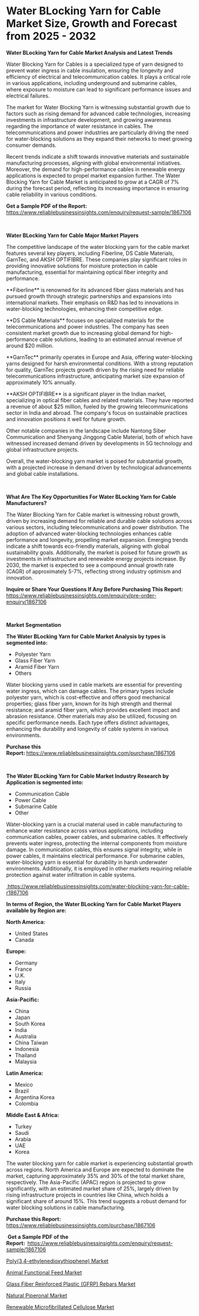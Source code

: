 <p><h1>Water BLocking Yarn for Cable Market Size, Growth and Forecast from 2025 - 2032</h1></p><p><strong>Water BLocking Yarn for Cable Market Analysis and Latest Trends</strong></p>
<p><p>Water Blocking Yarn for Cables is a specialized type of yarn designed to prevent water ingress in cable insulation, ensuring the longevity and efficiency of electrical and telecommunication cables. It plays a critical role in various applications, including underground and submarine cables, where exposure to moisture can lead to significant performance issues and electrical failures.</p><p>The market for Water Blocking Yarn is witnessing substantial growth due to factors such as rising demand for advanced cable technologies, increasing investments in infrastructure development, and growing awareness regarding the importance of water resistance in cables. The telecommunications and power industries are particularly driving the need for water-blocking solutions as they expand their networks to meet growing consumer demands.</p><p>Recent trends indicate a shift towards innovative materials and sustainable manufacturing processes, aligning with global environmental initiatives. Moreover, the demand for high-performance cables in renewable energy applications is expected to propel market expansion further. The Water Blocking Yarn for Cable Market is anticipated to grow at a CAGR of 7% during the forecast period, reflecting its increasing importance in ensuring cable reliability in various conditions.</p></p>
<p><strong>Get a Sample PDF of the Report:&nbsp;</strong> <a href="https://www.reliablebusinessinsights.com/enquiry/request-sample/1867106?utm_campaign=1877&utm_medium=2&utm_source=Github&utm_content=ia&utm_term=03042025&utm_id=water-blocking-yarn-for-cable">https://www.reliablebusinessinsights.com/enquiry/request-sample/1867106</a></p>
<p>&nbsp;</p>
<p><strong>Water BLocking Yarn for Cable Major Market Players</strong></p>
<p><p>The competitive landscape of the water blocking yarn for the cable market features several key players, including Fiberline, DS Cable Materials, GarnTec, and AKSH OPTIFIBRE. These companies play significant roles in providing innovative solutions for moisture protection in cable manufacturing, essential for maintaining optical fiber integrity and performance.</p><p>**Fiberline** is renowned for its advanced fiber glass materials and has pursued growth through strategic partnerships and expansions into international markets. Their emphasis on R&D has led to innovations in water-blocking technologies, enhancing their competitive edge.</p><p>**DS Cable Materials** focuses on specialized materials for the telecommunications and power industries. The company has seen consistent market growth due to increasing global demand for high-performance cable solutions, leading to an estimated annual revenue of around $20 million.</p><p>**GarnTec** primarily operates in Europe and Asia, offering water-blocking yarns designed for harsh environmental conditions. With a strong reputation for quality, GarnTec projects growth driven by the rising need for reliable telecommunications infrastructure, anticipating market size expansion of approximately 10% annually.</p><p>**AKSH OPTIFIBRE** is a significant player in the Indian market, specializing in optical fiber cables and related materials. They have reported a revenue of about $25 million, fueled by the growing telecommunications sector in India and abroad. The company's focus on sustainable practices and innovation positions it well for future growth.</p><p>Other notable companies in the landscape include Nantong Siber Communication and Shenyang Jinggong Cable Material, both of which have witnessed increased demand driven by developments in 5G technology and global infrastructure projects.</p><p>Overall, the water-blocking yarn market is poised for substantial growth, with a projected increase in demand driven by technological advancements and global cable installations.</p></p>
<p>&nbsp;</p>
<p><strong>What Are The Key Opportunities For Water BLocking Yarn for Cable Manufacturers?</strong></p>
<p><p>The Water Blocking Yarn for Cable market is witnessing robust growth, driven by increasing demand for reliable and durable cable solutions across various sectors, including telecommunications and power distribution. The adoption of advanced water-blocking technologies enhances cable performance and longevity, propelling market expansion. Emerging trends indicate a shift towards eco-friendly materials, aligning with global sustainability goals. Additionally, the market is poised for future growth as investments in infrastructure and renewable energy projects increase. By 2030, the market is expected to see a compound annual growth rate (CAGR) of approximately 5-7%, reflecting strong industry optimism and innovation.</p></p>
<p><strong>Inquire or Share Your Questions If Any Before Purchasing This Report:</strong> <a href="https://www.reliablebusinessinsights.com/enquiry/pre-order-enquiry/1867106?utm_campaign=1877&utm_medium=2&utm_source=Github&utm_content=ia&utm_term=03042025&utm_id=water-blocking-yarn-for-cable">https://www.reliablebusinessinsights.com/enquiry/pre-order-enquiry/1867106</a></p>
<p>&nbsp;</p>
<p><strong>Market Segmentation</strong></p>
<p><strong>The Water BLocking Yarn for Cable Market Analysis by types is segmented into:</strong></p>
<p><ul><li>Polyester Yarn</li><li>Glass Fiber Yarn</li><li>Aramid Fiber Yarn</li><li>Others</li></ul></p>
<p><p>Water blocking yarns used in cable markets are essential for preventing water ingress, which can damage cables. The primary types include polyester yarn, which is cost-effective and offers good mechanical properties; glass fiber yarn, known for its high strength and thermal resistance; and aramid fiber yarn, which provides excellent impact and abrasion resistance. Other materials may also be utilized, focusing on specific performance needs. Each type offers distinct advantages, enhancing the durability and longevity of cable systems in various environments.</p></p>
<p><strong>Purchase this Report:&nbsp;</strong><a href="https://www.reliablebusinessinsights.com/purchase/1867106?utm_campaign=1877&utm_medium=2&utm_source=Github&utm_content=ia&utm_term=03042025&utm_id=water-blocking-yarn-for-cable">https://www.reliablebusinessinsights.com/purchase/1867106</a></p>
<p>&nbsp;</p>
<p><strong>The Water BLocking Yarn for Cable Market Industry Research by Application is segmented into:</strong></p>
<p><ul><li>Communication Cable</li><li>Power Cable</li><li>Submarine Cable</li><li>Other</li></ul></p>
<p><p>Water-blocking yarn is a crucial material used in cable manufacturing to enhance water resistance across various applications, including communication cables, power cables, and submarine cables. It effectively prevents water ingress, protecting the internal components from moisture damage. In communication cables, this ensures signal integrity, while in power cables, it maintains electrical performance. For submarine cables, water-blocking yarn is essential for durability in harsh underwater environments. Additionally, it is employed in other markets requiring reliable protection against water infiltration in cable systems.</p></p>
<p><a href="https://www.reliablebusinessinsights.com/water-blocking-yarn-for-cable-r1867106?utm_campaign=1877&utm_medium=2&utm_source=Github&utm_content=ia&utm_term=03042025&utm_id=water-blocking-yarn-for-cable">&nbsp;https://www.reliablebusinessinsights.com/water-blocking-yarn-for-cable-r1867106</a></p>
<p><strong>In terms of Region, the Water BLocking Yarn for Cable Market Players available by Region are:</strong></p>
<p>
    <p> <strong> North America: </strong>
        <ul>
            <li>United States</li>
            <li>Canada</li>
        </ul>
        </p> 
    <p> <strong> Europe: </strong>
        <ul>
            <li>Germany</li>
            <li>France</li>
            <li>U.K.</li>
            <li>Italy</li>
            <li>Russia</li>
        </ul>
        </p> 
    <p> <strong> Asia-Pacific: </strong>
        <ul>
            <li>China</li>
            <li>Japan</li>
            <li>South Korea</li>
            <li>India</li>
            <li>Australia</li>
            <li>China Taiwan</li>
            <li>Indonesia</li>
            <li>Thailand</li>
            <li>Malaysia</li>
        </ul>
        </p> 
    <p> <strong> Latin America: </strong>
        <ul>
            <li>Mexico</li>
            <li>Brazil</li>
            <li>Argentina Korea</li>
            <li>Colombia</li>
        </ul>
        </p> 
    <p> <strong> Middle East & Africa: </strong>
        <ul>
            <li>Turkey</li>
            <li>Saudi</li>
            <li>Arabia</li>
            <li>UAE</li>
            <li>Korea</li>
        </ul>
    </p>
    </p>
<p><p>The water blocking yarn for cable market is experiencing substantial growth across regions. North America and Europe are expected to dominate the market, capturing approximately 35% and 30% of the total market share, respectively. The Asia-Pacific (APAC) region is projected to grow significantly, with an estimated market share of 25%, largely driven by rising infrastructure projects in countries like China, which holds a significant share of around 15%. This trend suggests a robust demand for water blocking solutions in cable manufacturing.</p></p>
<p><strong>Purchase this Report: </strong><a href="https://www.reliablebusinessinsights.com/purchase/1867106?utm_campaign=1877&utm_medium=2&utm_source=Github&utm_content=ia&utm_term=03042025&utm_id=water-blocking-yarn-for-cable">https://www.reliablebusinessinsights.com/purchase/1867106</a></p>
<p>&nbsp;<strong>Get a Sample PDF of the Report:&nbsp;&nbsp;</strong><a href="https://www.reliablebusinessinsights.com/enquiry/request-sample/1867106?utm_campaign=1877&utm_medium=2&utm_source=Github&utm_content=ia&utm_term=03042025&utm_id=water-blocking-yarn-for-cable">https://www.reliablebusinessinsights.com/enquiry/request-sample/1867106</a></p>
<p><strong></strong></p>
<p><p><a href="https://github.com/madethkijori/Market-Research-Report-List-1/blob/main/poly34-ethylenedioxythiophene-market.md?utm_campaign=1877&utm_medium=2&utm_source=Github&utm_content=ia&utm_term=03042025&utm_id=water-blocking-yarn-for-cable">Poly(3,4-ethylenedioxythiophene) Market</a></p><p><a href="https://github.com/kanetaerkid/Market-Research-Report-List-1/blob/main/animal-functional-feed-market.md?utm_campaign=1877&utm_medium=2&utm_source=Github&utm_content=ia&utm_term=03042025&utm_id=water-blocking-yarn-for-cable">Animal Functional Feed Market</a></p><p><a href="https://github.com/bichukapac/Market-Research-Report-List-1/blob/main/glass-fiber-reinforced-plastic-gfrp-rebars-market.md?utm_campaign=1877&utm_medium=2&utm_source=Github&utm_content=ia&utm_term=03042025&utm_id=water-blocking-yarn-for-cable">Glass Fiber Reinforced Plastic (GFRP) Rebars Market</a></p><p><a href="https://github.com/ayondaylos/Market-Research-Report-List-1/blob/main/natural-piperonal-market.md?utm_campaign=1877&utm_medium=2&utm_source=Github&utm_content=ia&utm_term=03042025&utm_id=water-blocking-yarn-for-cable">Natural Piperonal Market</a></p><p><a href="https://github.com/leoustolja/Market-Research-Report-List-1/blob/main/renewable-microfibrillated-cellulose-market.md?utm_campaign=1877&utm_medium=2&utm_source=Github&utm_content=ia&utm_term=03042025&utm_id=water-blocking-yarn-for-cable">Renewable Microfibrillated Cellulose Market</a></p></p>